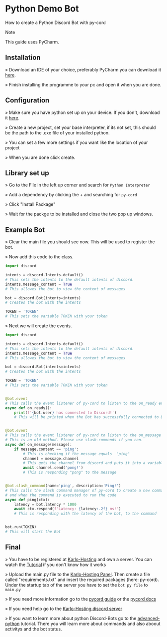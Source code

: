 # Python Demo Bot

How to create a Python Discord Bot with py-cord

> [!NOTE]
> This guide uses PyCharm.

## Installation

» Download an IDE of your choice, preferably PyCharm you can download it [here](https://www.jetbrains.com/de-de/pycharm/download/).

» Finish installing the programme to your pc and open it when you are done.

## Configuration

» Make sure you have python set up on your device. If you don't, download it [here](https://www.python.org/downloads/).

» Create a new project, set your base interpreter, if its not set, this should be the path to the .exe file of your installed python.

» You can set a few more settings if you want like the location of your project

» When you are done click create.

## Library set up

» Go to the File in the left up corner and search for `Python Interpreter`

» Add a dependency by clicking the + and searching for `py-cord`

» Click "Install Package"

» Wait for the packge to be installed and close the two pop up windows.

## Example Bot

» Clear the main file you should see now. This will be used to register the bot.

» Now add this code to the class.

```python
import discord

intents = discord.Intents.default()
# This sets the intents to the default intents of discord.
intents.message_content = True
# This allowes the bot to view the content of messages

bot = discord.Bot(intents=intents)
# Creates the bot with the intents

TOKEN = 'TOKEN'
# This sets the variable TOKEN with your token
```

» Next we will create the events.

```python
import discord

intents = discord.Intents.default()
# This sets the intents to the default intents of discord.
intents.message_content = True
# This allowes the bot to view the content of messages

bot = discord.Bot(intents=intents)
# Creates the bot with the intents

TOKEN = 'TOKEN'
# This sets the variable TOKEN with your token


@bot.event
# This calls the event listener of py-cord to listen to the on_ready event and when its executed to run the code
async def on_ready():
    print(f'{bot.user} has connected to Discord!')
    # This will be printed when the Bot has successfully connected to Discord


@bot.event
# This calls the event listener of py-cord to listen to the on_message event and when its executed to run the code
# This is an old method. Please use slash-commands if you can.
async def on_message(message):
    if message.content == 'ping':
        # This is checking if the message equals  "ping"
        channel = message.channel
        # This gets the channel from discord and puts it into a variable
        await channel.send('pong!')
        # This is responding "pong" to the message


@bot.slash_command(name='ping', description='Ping!')
# This calls the slash command manager of py-cord to create a new command with the name ping and description "Ping!"
# and when the command is executed to run the code
async def ping(ctx):
    latency = bot.latency * 1000
    await ctx.respond(f"Latency: {latency:.2f} ms!")
    # This is responding with the latency of the bot, to the command


bot.run(TOKEN)
# This will start the Bot
```

## Final

» You have to  be registered at [Karlo-Hosting](https://karlo-hosting.com) and own a server. You can watch the [Tutorial](https://www.youtube.com/watch?v=ekyMHgiaWbE) if you don't know how it works

» Upload the main.py file to the [Karlo-Hosting Panel](https://panel.karlo-hosting.com). Then create a file called "requirements.txt" and insert the required packages (here: py-cord). Under the startup tab of the server you have to set the `bot py file` to `main.py`

» If you need more information go to the [pycord guide](https://guide.pycord.dev) or the [pycord docs](https://docs.pycord.dev)

» If you need help go to the [Karlo-Hosting discord server](https://discord.gg/xBPFF244eJ)

» If you want to learn more about python Discord-Bots go to the [advanced-python](/programm-your-bot/advanced-python.md) tutorial. There you will learn more about commands and also aboout activitys and the bot status.
